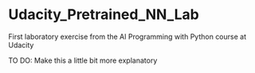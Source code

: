 # Udacity_Pretrained_NN_Lab
First laboratory exercise from the AI Programming with Python course at Udacity

TO DO: Make this a little bit more explanatory

